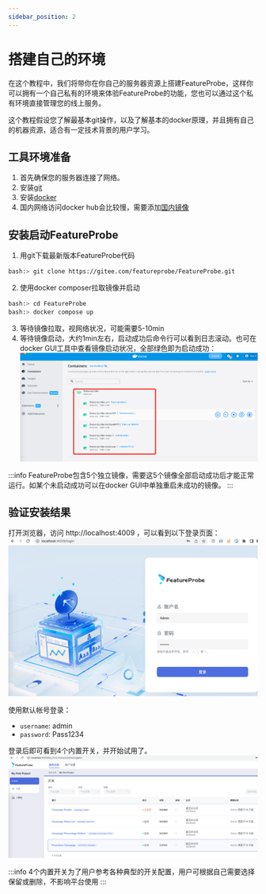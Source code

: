 ```yaml
---
sidebar_position: 2
---
```


# 搭建自己的环境

在这个教程中，我们将带你在你自己的服务器资源上搭建FeatureProbe，这样你可以拥有一个自己私有的环境来体验FeatureProbe的功能，您也可以通过这个私有环境直接管理您的线上服务。

这个教程假设您了解最基本git操作，以及了解基本的docker原理，并且拥有自己的机器资源，适合有一定技术背景的用户学习。

## 工具环境准备

1. 首先确保您的服务器连接了网络。
2. 安装[git](https://git-scm.com/) 
3. 安装[docker](https://www.docker.com/) 
4. 国内网络访问docker hub会比较慢，需要添加[国内镜像](https://gitee.com/featureprobe/FeatureProbe/blob/main/DOCKER_HUB.md)

## 安装启动FeatureProbe

1. 用git下载最新版本FeatureProbe代码
~~~bash
bash:> git clone https://gitee.com/featureprobe/FeatureProbe.git
~~~
2. 使用docker composer拉取镜像并启动
~~~bash
bash:> cd FeatureProbe
bash:> docker compose up
~~~
3. 等待镜像拉取，视网络状况，可能需要5-10min
4. 等待镜像启动，大约1min左右，启动成功后命令行可以看到日志滚动。也可在docker GUI工具中查看镜像启动状况，全部绿色即为启动成功：
![docker startup](../../../../../pictures/docker_startup.png)

:::info
FeatureProbe包含5个独立镜像，需要这5个镜像全部启动成功后才能正常运行。如某个未启动成功可以在docker GUI中单独重启未成功的镜像。
:::

## 验证安装结果

打开浏览器，访问 http://localhost:4009 ，可以看到以下登录页面：
![login](../../../../../pictures/docker_login.png)

使用默认帐号登录：
* `username`: admin
* `password`: Pass1234

登录后即可看到4个内置开关，并开始试用了。
![toggle list](../../../../../pictures/docker_toggle_list_cn.png)

:::info
4个内置开关为了用户参考各种典型的开关配置，用户可根据自己需要选择保留或删除，不影响平台使用
:::